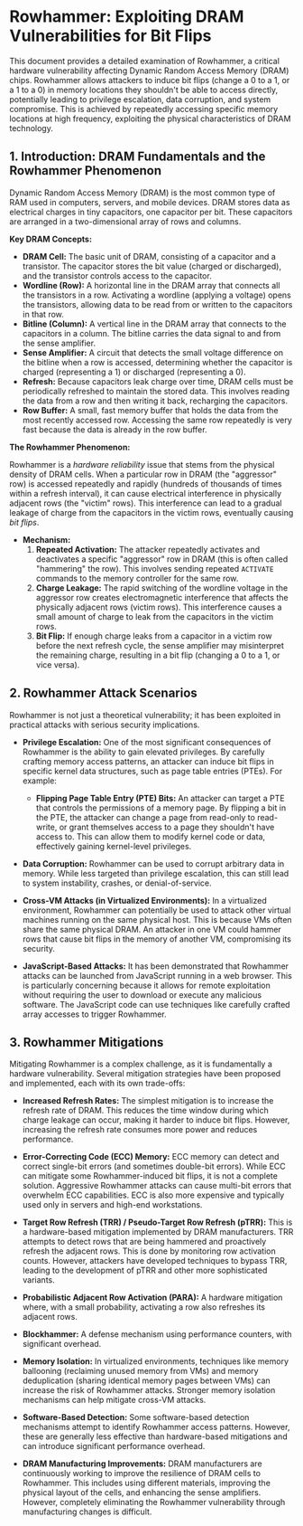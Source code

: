 # Rowhammer: Exploiting DRAM Vulnerabilities for Bit Flips

This document provides a detailed examination of Rowhammer, a critical hardware vulnerability affecting Dynamic Random Access Memory (DRAM) chips. Rowhammer allows attackers to induce bit flips (change a 0 to a 1, or a 1 to a 0) in memory locations they shouldn't be able to access directly, potentially leading to privilege escalation, data corruption, and system compromise. This is achieved by repeatedly accessing specific memory locations at high frequency, exploiting the physical characteristics of DRAM technology.

## 1. Introduction: DRAM Fundamentals and the Rowhammer Phenomenon

Dynamic Random Access Memory (DRAM) is the most common type of RAM used in computers, servers, and mobile devices. DRAM stores data as electrical charges in tiny capacitors, one capacitor per bit. These capacitors are arranged in a two-dimensional array of rows and columns.

**Key DRAM Concepts:**

*   **DRAM Cell:** The basic unit of DRAM, consisting of a capacitor and a transistor. The capacitor stores the bit value (charged or discharged), and the transistor controls access to the capacitor.
*   **Wordline (Row):** A horizontal line in the DRAM array that connects all the transistors in a row. Activating a wordline (applying a voltage) opens the transistors, allowing data to be read from or written to the capacitors in that row.
*   **Bitline (Column):** A vertical line in the DRAM array that connects to the capacitors in a column. The bitline carries the data signal to and from the sense amplifier.
*   **Sense Amplifier:** A circuit that detects the small voltage difference on the bitline when a row is accessed, determining whether the capacitor is charged (representing a 1) or discharged (representing a 0).
*   **Refresh:** Because capacitors leak charge over time, DRAM cells must be periodically refreshed to maintain the stored data. This involves reading the data from a row and then writing it back, recharging the capacitors.
*   **Row Buffer:** A small, fast memory buffer that holds the data from the most recently accessed row. Accessing the same row repeatedly is very fast because the data is already in the row buffer.

**The Rowhammer Phenomenon:**

Rowhammer is a *hardware reliability* issue that stems from the physical density of DRAM cells. When a particular row in DRAM (the "aggressor" row) is accessed repeatedly and rapidly (hundreds of thousands of times within a refresh interval), it can cause electrical interference in physically adjacent rows (the "victim" rows). This interference can lead to a gradual leakage of charge from the capacitors in the victim rows, eventually causing *bit flips*.

*   **Mechanism:**
    1.  **Repeated Activation:** The attacker repeatedly activates and deactivates a specific "aggressor" row in DRAM (this is often called "hammering" the row). This involves sending repeated `ACTIVATE` commands to the memory controller for the same row.
    2.  **Charge Leakage:** The rapid switching of the wordline voltage in the aggressor row creates electromagnetic interference that affects the physically adjacent rows (victim rows). This interference causes a small amount of charge to leak from the capacitors in the victim rows.
    3.  **Bit Flip:** If enough charge leaks from a capacitor in a victim row before the next refresh cycle, the sense amplifier may misinterpret the remaining charge, resulting in a bit flip (changing a 0 to a 1, or vice versa).

## 2. Rowhammer Attack Scenarios

Rowhammer is not just a theoretical vulnerability; it has been exploited in practical attacks with serious security implications.

*   **Privilege Escalation:** One of the most significant consequences of Rowhammer is the ability to gain elevated privileges. By carefully crafting memory access patterns, an attacker can induce bit flips in specific kernel data structures, such as page table entries (PTEs). For example:
    *   **Flipping Page Table Entry (PTE) Bits:** An attacker can target a PTE that controls the permissions of a memory page. By flipping a bit in the PTE, the attacker can change a page from read-only to read-write, or grant themselves access to a page they shouldn't have access to. This can allow them to modify kernel code or data, effectively gaining kernel-level privileges.

*   **Data Corruption:** Rowhammer can be used to corrupt arbitrary data in memory. While less targeted than privilege escalation, this can still lead to system instability, crashes, or denial-of-service.

*   **Cross-VM Attacks (in Virtualized Environments):** In a virtualized environment, Rowhammer can potentially be used to attack other virtual machines running on the same physical host. This is because VMs often share the same physical DRAM. An attacker in one VM could hammer rows that cause bit flips in the memory of another VM, compromising its security.

*   **JavaScript-Based Attacks:**  It has been demonstrated that Rowhammer attacks can be launched from JavaScript running in a web browser. This is particularly concerning because it allows for remote exploitation without requiring the user to download or execute any malicious software. The JavaScript code can use techniques like carefully crafted array accesses to trigger Rowhammer.

## 3. Rowhammer Mitigations

Mitigating Rowhammer is a complex challenge, as it is fundamentally a hardware vulnerability. Several mitigation strategies have been proposed and implemented, each with its own trade-offs:

*   **Increased Refresh Rates:**  The simplest mitigation is to increase the refresh rate of DRAM.  This reduces the time window during which charge leakage can occur, making it harder to induce bit flips. However, increasing the refresh rate consumes more power and reduces performance.

*   **Error-Correcting Code (ECC) Memory:** ECC memory can detect and correct single-bit errors (and sometimes double-bit errors).  While ECC can mitigate some Rowhammer-induced bit flips, it is not a complete solution.  Aggressive Rowhammer attacks can cause multi-bit errors that overwhelm ECC capabilities.  ECC is also more expensive and typically used only in servers and high-end workstations.

*   **Target Row Refresh (TRR) / Pseudo-Target Row Refresh (pTRR):** This is a hardware-based mitigation implemented by DRAM manufacturers.  TRR attempts to detect rows that are being hammered and proactively refresh the adjacent rows.  This is done by monitoring row activation counts.  However, attackers have developed techniques to bypass TRR, leading to the development of pTRR and other more sophisticated variants.

*   **Probabilistic Adjacent Row Activation (PARA):** A hardware mitigation where, with a small probability, activating a row also refreshes its adjacent rows.

*   **Blockhammer:** A defense mechanism using performance counters, with significant overhead.

*   **Memory Isolation:**  In virtualized environments, techniques like memory ballooning (reclaiming unused memory from VMs) and memory deduplication (sharing identical memory pages between VMs) can increase the risk of Rowhammer attacks.  Stronger memory isolation mechanisms can help mitigate cross-VM attacks.

*   **Software-Based Detection:**  Some software-based detection mechanisms attempt to identify Rowhammer access patterns.  However, these are generally less effective than hardware-based mitigations and can introduce significant performance overhead.

*   **DRAM Manufacturing Improvements:**  DRAM manufacturers are continuously working to improve the resilience of DRAM cells to Rowhammer. This includes using different materials, improving the physical layout of the cells, and enhancing the sense amplifiers.  However, completely eliminating the Rowhammer vulnerability through manufacturing changes is difficult.

